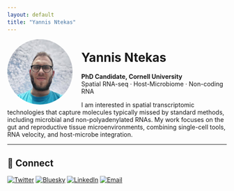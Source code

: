 ```yaml
---
layout: default
title: "Yannis Ntekas"
---
```


<img src="/assets/Photo.jpg" alt="Profile photo" width="150" align="left" style="margin-right:20px;border-radius:50%">

# Yannis Ntekas  
**PhD Candidate, Cornell University**  
Spatial RNA-seq · Host-Microbiome · Non-coding RNA

I am interested in spatial transcriptomic technologies that capture molecules typically missed by standard methods, including microbial and non-polyadenylated RNAs. My work focuses on the gut and reproductive tissue microenvironments, combining single-cell tools, RNA velocity, and host-microbe integration.

---

## 🔗 Connect
[![Twitter](https://img.shields.io/badge/Twitter-1DA1F2?style=flat&logo=twitter&logoColor=white)](https://twitter.com/yourhandle)
[![Bluesky](https://img.shields.io/badge/Bluesky-1e88e5?style=flat)](https://bsky.app/profile/yourhandle.bsky.social)
[![LinkedIn](https://img.shields.io/badge/LinkedIn-0077B5?style=flat&logo=linkedin&logoColor=white)](https://www.linkedin.com/in/yourhandle)
[![Email](https://img.shields.io/badge/Email-in68@cornell.edu-D14836?style=flat&logo=gmail&logoColor=white)](mailto:in68@cornell.edu)

